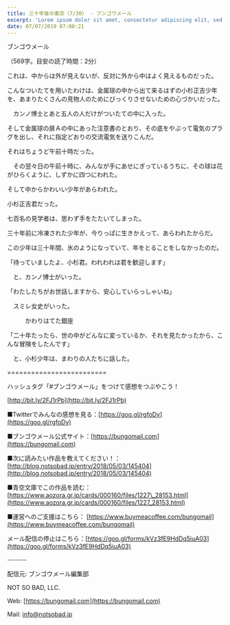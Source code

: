 ```yaml
---
title: 三十年後の東京（7/30） - ブンゴウメール
excerpt: 'Lorem ipsum dolor sit amet, consectetur adipiscing elit, sed do eiusmod tempor incididunt ut labore et dolore magna aliqua. Praesent elementum facilisis leo vel fringilla est ullamcorper eget. At imperdiet dui accumsan sit amet nulla facilisi morbi tempus.'
date: 07/07/2019 07:00:21
---
```


ブンゴウメール

（569字。目安の読了時間：2分）

これは、中からは外が見えないが、反対に外から中はよく見えるものだった。

こんなついたてを用いたわけは、金属球の中から出て来るはずの小杉正吉少年を、あまりたくさんの見物人のためにびっくりさせないための心づかいだった。

　カンノ博士とあと五人の人だけがついたての中に入った。

そして金属球の扉Ａの中にあった注意書のとおり、その底をやぶって電気のプラグを出し、それに指定どおりの交流電気を送りこんだ。

それはちょうど午前十時だった。

　その翌々日の午前十時に、みんなが手にあせにぎっているうちに、その球は花がひらくように、しずかに四つにわれた。

そして中からかわいい少年があらわれた。

小杉正吉君だった。

七百名の見学者は、思わず手をたたいてしまった。

三十年前に冷凍された少年が、今りっぱに生きかえって、あらわれたからだ。

この少年は三十年間、氷のようになっていて、年をとることをしなかったのだ。

「待っていましたよ、小杉君。われわれは君を歓迎します」

　と、カンノ博士がいった。

「わたしたちがお世話しますから、安心していらっしゃいね」

　スミレ女史がいった。

　　　かわりはてた銀座

「二十年たったら、世の中がどんなに変っているか、それを見たかったから、こんな冒険をしたんです」

　と、小杉少年は、まわりの人たちに話した。

\=========================

ハッシュタグ「#ブンゴウメール」をつけて感想をつぶやこう！　

[http://bit.ly/2FJ1rPb](http://bit.ly/2FJ1rPb)

■Twitterでみんなの感想を見る：[https://goo.gl/rgfoDv](https://goo.gl/rgfoDv)

■ブンゴウメール公式サイト：[https://bungomail.com](https://bungomail.com)

■次に読みたい作品を教えてください！：[http://blog.notsobad.jp/entry/2018/05/03/145404](http://blog.notsobad.jp/entry/2018/05/03/145404)

■青空文庫でこの作品を読む：[https://www.aozora.gr.jp/cards/000160/files/1227\_28153.html](https://www.aozora.gr.jp/cards/000160/files/1227_28153.html)

■運営へのご支援はこちら： [https://www.buymeacoffee.com/bungomail](https://www.buymeacoffee.com/bungomail)

メール配信の停止はこちら：[https://goo.gl/forms/kVz3fE9HdDq5iuA03](https://goo.gl/forms/kVz3fE9HdDq5iuA03)

\-------

配信元: ブンゴウメール編集部

NOT SO BAD, LLC.

Web: [https://bungomail.com](https://bungomail.com)

Mail: info@notsobad.jp
